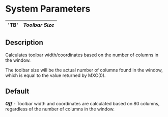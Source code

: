 # System Parameters

**'TB'** |  **_Toolbar Size_**  
---|---  
  
##  Description

Calculates toolbar width/coordinates based on the number of columns in the window.

The toolbar size will be the actual number of columns found in the window, which is equal to the value returned by MXC(0).

##  Default

**_Off_** \- Toolbar width and coordinates are calculated based on 80 columns, regardless of the number of columns in the window.

